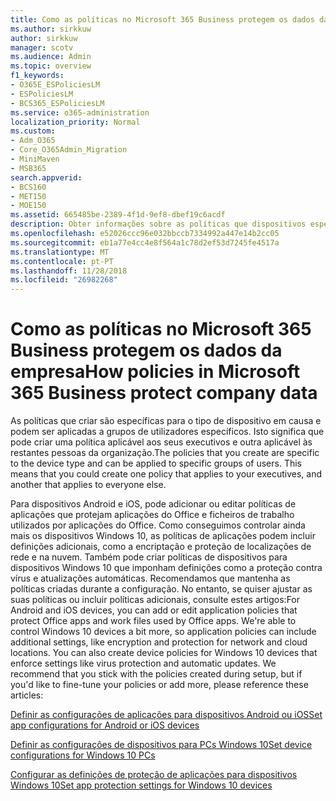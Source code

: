 ```yaml
---
title: Como as políticas no Microsoft 365 Business protegem os dados da empresa
ms.author: sirkkuw
author: sirkkuw
manager: scotv
ms.audience: Admin
ms.topic: overview
f1_keywords:
- O365E_ESPoliciesLM
- ESPoliciesLM
- BCS365_ESPoliciesLM
ms.service: o365-administration
localization_priority: Normal
ms.custom:
- Adm_O365
- Core_O365Admin_Migration
- MiniMaven
- MSB365
search.appverid:
- BCS160
- MET150
- MOE150
ms.assetid: 665485be-2389-4f1d-9ef8-dbef19c6acdf
description: Obter informações sobre as políticas que dispositivos específicos e grupos de segurança para proteger os dados da empresa em dispositivos pessoais do utilizador de destino.
ms.openlocfilehash: e52026ccc96e032bbccb7334992a447e14b2cc05
ms.sourcegitcommit: eb1a77e4cc4e8f564a1c78d2ef53d7245fe4517a
ms.translationtype: MT
ms.contentlocale: pt-PT
ms.lasthandoff: 11/28/2018
ms.locfileid: "26982268"
---
```

# <a name="how-policies-in-microsoft-365-business-protect-company-data"></a><span data-ttu-id="a944f-103">Como as políticas no Microsoft 365 Business protegem os dados da empresa</span><span class="sxs-lookup"><span data-stu-id="a944f-103">How policies in Microsoft 365 Business protect company data</span></span>

<span data-ttu-id="a944f-p101">As políticas que criar são específicas para o tipo de dispositivo em causa e podem ser aplicadas a grupos de utilizadores específicos. Isto significa que pode criar uma política aplicável aos seus executivos e outra aplicável às restantes pessoas da organização.</span><span class="sxs-lookup"><span data-stu-id="a944f-p101">The policies that you create are specific to the device type and can be applied to specific groups of users. This means that you could create one policy that applies to your executives, and another that applies to everyone else.</span></span>
  
<span data-ttu-id="a944f-p102">Para dispositivos Android e iOS, pode adicionar ou editar políticas de aplicações que protejam aplicações do Office e ficheiros de trabalho utilizados por aplicações do Office. Como conseguimos controlar ainda mais os dispositivos Windows 10, as políticas de aplicações podem incluir definições adicionais, como a encriptação e proteção de localizações de rede e na nuvem. Também pode criar políticas de dispositivos para dispositivos Windows 10 que imponham definições como a proteção contra vírus e atualizações automáticas. Recomendamos que mantenha as políticas criadas durante a configuração. No entanto, se quiser ajustar as suas políticas ou incluir políticas adicionais, consulte estes artigos:</span><span class="sxs-lookup"><span data-stu-id="a944f-p102">For Android and iOS devices, you can add or edit application policies that protect Office apps and work files used by Office apps. We're able to control Windows 10 devices a bit more, so application policies can include additional settings, like encryption and protection for network and cloud locations. You can also create device policies for Windows 10 devices that enforce settings like virus protection and automatic updates. We recommend that you stick with the policies created during setup, but if you'd like to fine-tune your policies or add more, please reference these articles:</span></span>
  
[<span data-ttu-id="a944f-110">Definir as configurações de aplicações para dispositivos Android ou iOS</span><span class="sxs-lookup"><span data-stu-id="a944f-110">Set app configurations for Android or iOS devices</span></span>](app-protection-settings-for-android-and-ios.md)
  
[<span data-ttu-id="a944f-111">Definir as configurações de dispositivos para PCs Windows 10</span><span class="sxs-lookup"><span data-stu-id="a944f-111">Set device configurations for Windows 10 PCs</span></span>](protection-settings-for-windows-10-pcs.md)
  
[<span data-ttu-id="a944f-112">Configurar as definições de proteção de aplicações para dispositivos Windows 10</span><span class="sxs-lookup"><span data-stu-id="a944f-112">Set app protection settings for Windows 10 devices</span></span>](protection-settings-for-windows-10-devices.md)
  

